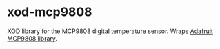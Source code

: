 # xod-mcp9808
XOD library for the MCP9808 digital temperature sensor. Wraps [Adafruit MCP9808 library](https://github.com/adafruit/Adafruit_MCP9808_Library).
